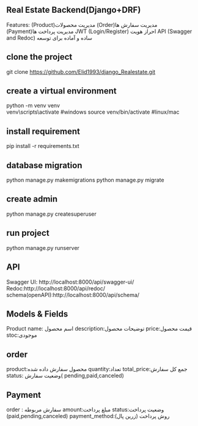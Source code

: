 ## Real Estate Backend(Django+DRF)
Features:
(Product)مدیریت محصولات
(Order)مدیریت سفارش ها
(Payment)مدیریت پرداخت ها
JWT (Login/Register) احراز هویت
API  (Swagger and Redoc) ساده و آماده برای توسعه

## clone the project
git clone 
https://github.com/Elid1993/django_Realestate.git

## create a virtual environment
python -m venv venv  
venv\scripts\activate  #windows
source venv/bin/activate  #linux/mac

## install requirement
pip install -r requirements.txt

## database migration
python manage.py makemigrations
python manage.py migrate

## create admin 
python manage.py createsuperuser

## run project
python manage.py runserver

## API
Swagger UI: http://localhost:8000/api/swagger-ui/
Redoc:http://localhost:8000/api/redoc/
schema(openAPI):http://localhost:8000/api/schema/

## Models & Fields
Product 
name: اسم محصول
description:توضیحات محصول
price:قیمت محصول
stoc:موجودی

## order
product:محصول سفارش داده شده
quantity:تعداد
total_price:جمع کل سفارش
status: وضعیت سفارش( pending,paid,canceled)

## Payment 
order : سفارش مربوطه
amount:مبلغ پرداخت
status:وضعیت پرداخت (paid,pending,canceled)
payment_method:روش پرداخت (زرین پال)
